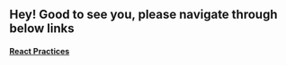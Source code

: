 ## Hey! Good to see you, please navigate through below links

#### [React Practices](https://vamsi-annabathula.github.io/blogs/react/react-practices.html)
